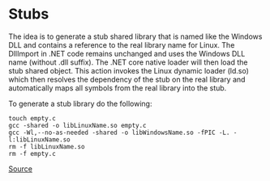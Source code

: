 # Stubs

The idea is to generate a stub shared library that is named like the Windows DLL 
and contains a reference to the real library name for Linux. The DllImport in .NET code 
remains unchanged and uses the Windows DLL name (without .dll suffix). 
The .NET core native loader will then load the stub shared object. This action 
invokes the Linux dynamic loader (ld.so) which then resolves the dependency of the 
stub on the real library and automatically maps all symbols from the real library 
into the stub.

To generate a stub library do the following:

```
touch empty.c
gcc -shared -o libLinuxName.so empty.c    
gcc -Wl,--no-as-needed -shared -o libWindowsName.so -fPIC -L. -l:libLinuxName.so
rm -f libLinuxName.so
rm -f empty.c
```

[Source](https://github.com/dotnet/coreclr/issues/930#issuecomment-328542896)